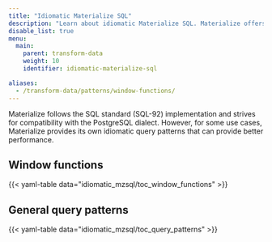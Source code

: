 ```yaml
---
title: "Idiomatic Materialize SQL"
description: "Learn about idiomatic Materialize SQL. Materialize offers various idiomatic query patterns, such as for top-k query pattern, first value/last value query paterrns, etc."
disable_list: true
menu:
  main:
    parent: transform-data
    weight: 10
    identifier: idiomatic-materialize-sql

aliases:
  - /transform-data/patterns/window-functions/
---
```


Materialize follows the SQL standard (SQL-92) implementation and strives for
compatibility with the PostgreSQL dialect. However, for some use cases,
Materialize provides its own idiomatic query patterns that can provide better
performance.

## Window functions

{{< yaml-table data="idiomatic_mzsql/toc_window_functions" >}}

## General query patterns

{{< yaml-table data="idiomatic_mzsql/toc_query_patterns" >}}
